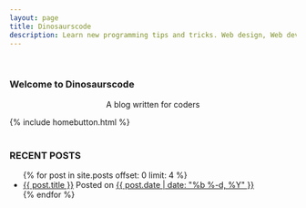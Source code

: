 ```yaml
---
layout: page
title: Dinosaurscode
description: Learn new programming tips and tricks. Web design, Web development, HTML5, CSS3, and much more!
---
```

<br>

<div id = "indexwelcome">      
<h3>Welcome to Dinosaurscode</h3>
<p style="text-align:center;">A blog written for coders</p>
{% include homebutton.html %}
</div>
<br>


### RECENT POSTS

<ul class = "post-latest">
  {% for post in site.posts offset: 0 limit: 4 %}
    <li>
      <a href="{{ post.url }}">{{ post.title }}</a><span class = "post-meta"> Posted on <a href ="{{ post.url }}">{{ post.date | date: "%b %-d, %Y" }}</a></span>
    </li>
  {% endfor %}
</ul>
